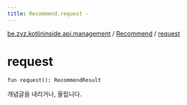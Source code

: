 ```yaml
---
title: Recommend.request - 
---
```


[be.zvz.kotlininside.api.management](../index.html) / [Recommend](index.html) / [request](./request.html)

# request

`fun request(): RecommendResult`

개념글을 내리거나, 올립니다.

